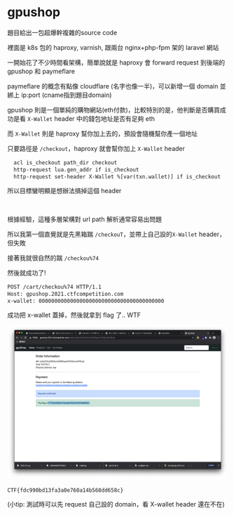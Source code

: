 # gpushop

題目給出一包超爆幹複雜的source code

裡面是 k8s 包的 haproxy, varnish, 跟兩台 nginx+php-fpm 架的 laravel 網站

一開始花了不少時間看架構，簡單說就是 haproxy 會 forward request 到後端的 gpushop 和 paymeflare

paymeflare 的概念有點像 cloudflare (名字也像一半)，可以新增一個 domain 並綁上 ip:port (cname指到題目domain)

gpushop 則是一個單純的購物網站(eth付款)，比較特別的是，他判斷是否購買成功是看 `X-Wallet` header 中的錢包地址是否有足夠 eth

而 `X-Wallet` 則是 haproxy 幫你加上去的，預設會隨機幫你產一個地址 

只要路徑是 `/checkout`，haproxy 就會幫你加上 `X-Wallet` header

```
  acl is_checkout path_dir checkout
  http-request lua.gen_addr if is_checkout
  http-request set-header X-Wallet %[var(txn.wallet)] if is_checkout
```

所以目標蠻明顯是想辦法搞掉這個 header

<br>

根據經驗，這種多層架構對 url path 解析通常容易出問題

所以我第一個直覺就是先黑箱踹 `/checkouT`，並帶上自己設的`X-Wallet` header，但失敗

接著我就很自然的踹 `/checkou%74`

然後就成功了!

```
POST /cart/checkou%74 HTTP/1.1
Host: gpushop.2021.ctfcompetition.com
x-wallet: 0000000000000000000000000000000000000000
```

成功把 x-wallet 蓋掉，然後就拿到 flag 了.. WTF

![](https://github.com/w181496/CTF/blob/master/googlectf-2021-qual/gpushop/gpushop.png)

`CTF{fdc990bd13fa3a0e760a14b560dd658c}`


(小tip: 測試時可以先 request 自己設的 domain，看 X-wallet header 還在不在)
